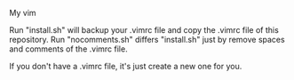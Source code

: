 My vim


Run "install.sh" will backup your .vimrc file and copy the .vimrc file of this repository.
Run "nocomments.sh" differs "install.sh" just by remove spaces and comments of the .vimrc file.

If you don't have a .vimrc file, it's just create a new one for you.

